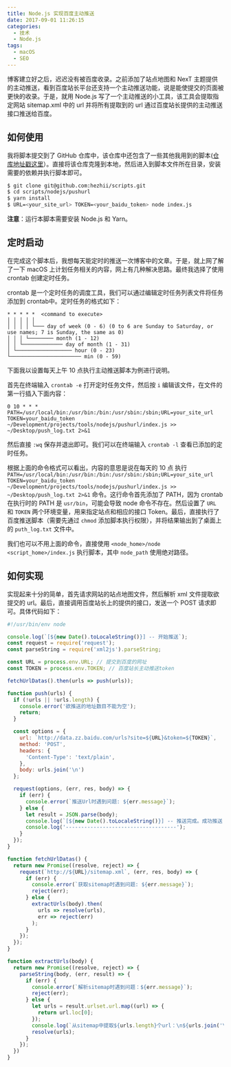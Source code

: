 ```yaml
---
title: Node.js 实现百度主动推送
date: 2017-09-01 11:26:15
categories:
  - 技术
  - Node.js
tags:
  - macOS
  - SEO
---
```


博客建立好之后，迟迟没有被百度收录。之前添加了站点地图和 NexT 主题提供的主动推送，看到百度站长平台还支持一个主动推送功能，说是能使提交的页面被更快的收录。于是，就用 Node.js 写了一个主动推送的小工具，该工具会提取指定网站 sitemap.xml 中的 url 并将所有提取到的 url 通过百度站长提供的主动推送接口推送给百度。

<!-- more -->

## 如何使用

我将脚本提交到了 GitHub 仓库中，该仓库中还包含了一些其他我用到的脚本([仓库地址戳这里](https://github.com/hezhii/scripts)）。直接将该仓库克隆到本地，然后进入到脚本文件所在目录，安装需要的依赖并执行脚本即可。

```bash
$ git clone git@github.com:hezhii/scripts.git
$ cd scripts/nodejs/pushurl
$ yarn install
$ URL=<your_site_url> TOKEN=<your_baidu_token> node index.js
```

**注意**：运行本脚本需要安装 Node.js 和 Yarn。

## 定时启动

在完成这个脚本后，我想每天能定时的推送一次博客中的文章。于是，就上网了解了一下 macOS 上计划任务相关的内容，网上有几种解决思路。最终我选择了使用 crontab 创建定时任务。

crontab 是一个定时任务的调度工具，我们可以通过编辑定时任务列表文件将任务添加到 crontab中。定时任务的格式如下：

```
* * * * *  <command to execute>
│ │ │ │ │
│ │ │ │ └─── day of week (0 - 6) (0 to 6 are Sunday to Saturday, or use names; 7 is Sunday, the same as 0)
│ │ │ └──────── month (1 - 12)
│ │ └───────────── day of month (1 - 31)
│ └────────────────── hour (0 - 23)
└─────────────────────── min (0 - 59)
```

下面我以设置每天上午 10 点执行主动推送脚本为例进行说明。

首先在终端输入 `crontab -e` 打开定时任务文件，然后按 `i` 编辑该文件，在文件的第一行插入下面内容：

```
0 10 * * * PATH=/usr/local/bin:/usr/bin:/bin:/usr/sbin:/sbin;URL=your_site_url TOKEN=your_baidu_token ~/Development/projects/tools/nodejs/pushurl/index.js >> ~/Desktop/push_log.txt 2>&1
```

然后直接 `:wq` 保存并退出即可。我们可以在终端输入 `crontab -l` 查看已添加的定时任务。

根据上面的命令格式可以看出，内容的意思是说在每天的 10 点 执行`PATH=/usr/local/bin:/usr/bin:/bin:/usr/sbin:/sbin;URL=your_site_url TOKEN=your_baidu_token ~/Development/projects/tools/nodejs/pushurl/index.js >> ~/Desktop/push_log.txt 2>&1` 命令。这行命令首先添加了 PATH，因为 crontab 在执行时的 PATH 是 `usr/bin`，可能会导致 node 命令不存在。然后设置了 `URL` 和 `TOKEN` 两个环境变量，用来指定站点和相应的接口 Token。最后，直接执行了百度推送脚本（需要先通过 `chmod` 添加脚本执行权限），并将结果输出到了桌面上的 `puth_log.txt` 文件中。

我们也可以不用上面的命令，直接使用 `<node_home>/node <script_home>/index.js` 执行脚本，其中 `node_path` 使用绝对路径。

## 如何实现

实现起来十分的简单，首先请求网站的站点地图文件，然后解析 xml 文件提取欲提交的 url。最后，直接调用百度站长上的提供的接口，发送一个 POST 请求即可。具体代码如下：

```javascript
#!/usr/bin/env node

console.log(`[${new Date().toLocaleString()}] -- 开始推送`);
const request = require('request');
const parseString = require('xml2js').parseString;

const URL = process.env.URL; // 提交到百度的网址
const TOKEN = process.env.TOKEN; // 百度站长主动推送token

fetchUrlDatas().then(urls => push(urls));

function push(urls) {
  if (!urls || !urls.length) {
    console.error('欲推送的地址数目不能为空');
    return;
  }

  const options = {
    url: `http://data.zz.baidu.com/urls?site=${URL}&token=${TOKEN}`,
    method: 'POST',
    headers: {
      'Content-Type': 'text/plain',
    },
    body: urls.join('\n')
  };

  request(options, (err, res, body) => {
    if (err) {
      console.error(`推送Url时遇到问题: ${err.message}`);
    } else {
      let result = JSON.parse(body);
      console.log(`[${new Date().toLocaleString()}] -- 推送完成。成功推送 ${result.success} 条url，今天剩余 ${result.remain} 条可推送url。`);
      console.log('------------------------------------');
    }
  });
}

function fetchUrlDatas() {
  return new Promise((resolve, reject) => {
    request(`http://${URL}/sitemap.xml`, (err, res, body) => {
      if (err) {
        console.error(`获取sitemap时遇到问题: ${err.message}`);
        reject(err);
      } else {
        extractUrls(body).then(
          urls => resolve(urls),
          err => reject(err)
        );
      }
    });
  });
}

function extractUrls(body) {
  return new Promise((resolve, reject) => {
    parseString(body, (err, result) => {
      if (err) {
        console.error(`解析sitemap时遇到问题：${err.message}`);
        reject(err);
      } else {
        let urls = result.urlset.url.map((url) => {
          return url.loc[0];
        });
        console.log(`从sitemap中提取${urls.length}个url：\n${urls.join('\n')}`);
        resolve(urls);
      }
    });
  })
}
```
